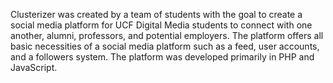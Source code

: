 Clusterizer was created by a team of students with the goal to create a social media platform for UCF Digital Media students to connect with one another, alumni, professors, and potential employers. The platform offers all basic necessities of a social media platform such as a feed, user accounts, and a followers system. The platform was developed primarily in PHP and JavaScript.